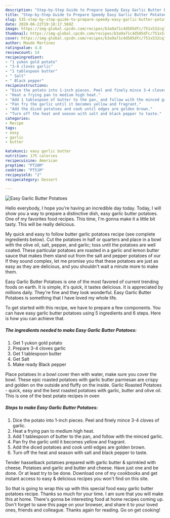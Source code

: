 ```yaml
---
description: "Step-by-Step Guide to Prepare Speedy Easy Garlic Butter Potatoes"
title: "Step-by-Step Guide to Prepare Speedy Easy Garlic Butter Potatoes"
slug: 535-step-by-step-guide-to-prepare-speedy-easy-garlic-butter-potatoes
date: 2020-06-22T19:18:17.569Z
image: https://img-global.cpcdn.com/recipes/b3a9a71c4d585dfc/751x532cq70/easy-garlic-butter-potatoes-recipe-main-photo.jpg
thumbnail: https://img-global.cpcdn.com/recipes/b3a9a71c4d585dfc/751x532cq70/easy-garlic-butter-potatoes-recipe-main-photo.jpg
cover: https://img-global.cpcdn.com/recipes/b3a9a71c4d585dfc/751x532cq70/easy-garlic-butter-potatoes-recipe-main-photo.jpg
author: Maude Martinez
ratingvalue: 4.8
reviewcount: 14
recipeingredient:
- "1 yukon gold potato"
- "3-4 cloves garlic"
- "1 tablespoon butter"
- " Salt"
- " Black pepper"
recipeinstructions:
- "Dice the potato into 1-inch pieces. Peel and finely mince 3-4 cloves of garlic."
- "Heat a frying pan to medium high heat."
- "Add 1 tablespoon of butter to the pan, and follow with the minced garlic."
- "Pan fry the garlic until it becomes yellow and fragrant."
- "Add the diced potatoes and cook until edges are golden brown."
- "Turn off the heat and season with salt and black pepper to taste."
categories:
- Recipe
tags:
- easy
- garlic
- butter

katakunci: easy garlic butter 
nutrition: 175 calories
recipecuisine: American
preptime: "PT28M"
cooktime: "PT51M"
recipeyield: "2"
recipecategory: Dessert

---
```



![Easy Garlic Butter Potatoes](https://img-global.cpcdn.com/recipes/b3a9a71c4d585dfc/751x532cq70/easy-garlic-butter-potatoes-recipe-main-photo.jpg)

Hello everybody, I hope you're having an incredible day today. Today, I will show you a way to prepare a distinctive dish, easy garlic butter potatoes. One of my favorites food recipes. This time, I'm gonna make it a little bit tasty. This will be really delicious.

My quick and easy to follow butter garlic potatoes recipe (see complete ingredients below). Cut the potatoes in half or quarters and place in a bowl with the olive oil, salt, pepper, and garlic; toss until the potatoes are well coated. These particular potatoes are roasted in a garlic and lemon butter sauce that makes them stand out from the salt and pepper potatoes of our If they sound complex, let me promise you that these potatoes are just as easy as they are delicious, and you shouldn&#39;t wait a minute more to make them.

Easy Garlic Butter Potatoes is one of the most favored of current trending foods on earth. It is simple, it's quick, it tastes delicious. It is appreciated by millions daily. They're fine and they look wonderful. Easy Garlic Butter Potatoes is something that I have loved my whole life.


To get started with this recipe, we have to prepare a few components. You can have easy garlic butter potatoes using 5 ingredients and 6 steps. Here is how you can achieve that.

<!--inarticleads1-->

##### The ingredients needed to make Easy Garlic Butter Potatoes:

1. Get 1 yukon gold potato
1. Prepare 3-4 cloves garlic
1. Get 1 tablespoon butter
1. Get  Salt
1. Make ready  Black pepper


Place potatoes In a bowl cover then with water, make sure you cover the bowl. These epic roasted potatoes with garlic butter parmesan are crispy and golden on the outside and fluffy on the inside. Garlic Roasted Potatoes - quick, easy and the best roasted potatoes with garlic, butter and olive oil. This is one of the best potato recipes in oven 

<!--inarticleads2-->

##### Steps to make Easy Garlic Butter Potatoes:

1. Dice the potato into 1-inch pieces. Peel and finely mince 3-4 cloves of garlic.
1. Heat a frying pan to medium high heat.
1. Add 1 tablespoon of butter to the pan, and follow with the minced garlic.
1. Pan fry the garlic until it becomes yellow and fragrant.
1. Add the diced potatoes and cook until edges are golden brown.
1. Turn off the heat and season with salt and black pepper to taste.


Tender hasselback potatoes prepared with garlic butter &amp; sprinkled with cheese. Potatoes and garlic and butter and cheese. Have just one and be done. Or at least try to be done. Download one of my cookbooks and get instant access to easy &amp; delicious recipes you won&#39;t find on this site. 

So that is going to wrap this up with this special food easy garlic butter potatoes recipe. Thanks so much for your time. I am sure that you will make this at home. There's gonna be interesting food at home recipes coming up. Don't forget to save this page on your browser, and share it to your loved ones, friends and colleague. Thanks again for reading. Go on get cooking!
